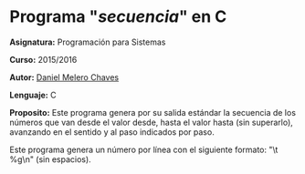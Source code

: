 # Programa "*secuencia*" en C

**Asignatura:** Programación para Sistemas

**Curso:** 2015/2016

**Autor:** [Daniel Melero Chaves](https://github.com/DanielMChaves)

**Lenguaje:** C

**Proposito:** Este programa genera por su salida estándar la secuencia de los números que van desde el valor desde, hasta el valor hasta (sin superarlo), avanzando en el sentido y al paso indicados por paso.

Este programa genera un número por línea con el siguiente formato: "\t %g\n" (sin espacios).


